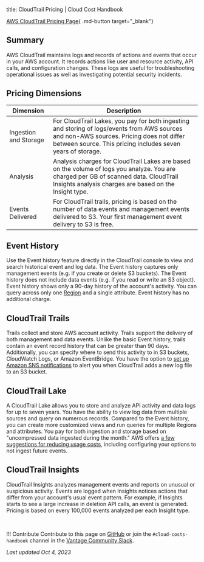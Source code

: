 title: CloudTrail Pricing | Cloud Cost Handbook

[AWS CloudTrail Pricing Page](https://aws.amazon.com/cloudtrail/pricing/){ .md-button target="_blank"}

## Summary

AWS CloudTrail maintains logs and records of actions and events that occur in your AWS account. It records actions like user and resource activity, API calls, and configuration changes. These logs are useful for troubleshooting operational issues as well as investigating potential security incidents. 


## Pricing Dimensions

| Dimension  | Description |
| ------------- |-------------|
|Ingestion and Storage| For CloudTrail Lakes, you pay for both ingesting and storing of logs/events from AWS sources and non-AWS sources. Pricing does not differ between source. This pricing includes seven years of storage. |
|Analysis| Analysis charges for CloudTrail Lakes are based on the volume of logs you analyze. You are charged per GB of scanned data. CloudTrail Insights analysis charges are based on the Insight type.|
| Events Delivered| For CloudTrail trails, pricing is based on the number of data events and management events delivered to S3. Your first management event delivery to S3 is free. |

## Event History 

Use the Event history feature directly in the CloudTrail console to view and search historical event and log data. The Event history captures only management events (e.g. if you create or delete S3 buckets). The Event history does not include data events (e.g. if you read or write an S3 object). Event history shows only a 90-day history of the account's activity. You can query across only one [Region](/aws/concepts/regions/) and a single attribute. Event history has no additional charge. 


## CloudTrail Trails

Trails collect and store AWS account activity. Trails support the delivery of both management and data events. Unlike the basic Event history, trails contain an event record history that can be greater than 90 days. Additionally, you can specify where to send this activity to in S3 buckets, CloudWatch Logs, or Amazon EventBridge. You have the option to [set up Amazon SNS notifications](https://docs.aws.amazon.com/awscloudtrail/latest/userguide/configure-sns-notifications-for-cloudtrail.html) to alert you when CloudTrail adds a new log file to an S3 bucket.  


## CloudTrail Lake

A CloudTrail Lake allows you to store and analyze API activity and data logs for up to seven years. You have the ability to view log data from multiple sources and query on numerous records. Compared to the Event history, you can create more customized views and run queries for multiple Regions and attributes. You pay for both ingestion and storage based on "uncompressed data ingested during the month." AWS offers [a few suggestions for reducing usage costs](https://docs.aws.amazon.com/awscloudtrail/latest/userguide/cloudtrail-lake-manage-costs.html#cloudtrail-lake-manage-costs-tools), including configuring your options to not ingest future events. 


## CloudTrail Insights

CloudTrail Insights analyzes management events and reports on unusual or suspicious activity. Events are logged when Insights notices actions that differ from your account's usual event pattern. For example, if Insights starts to see a large increase in deletion API calls, an event is generated. Pricing is based on every 100,000 events analyzed per each Insight type.  

<br/>

!!! Contribute
    Contribute to this page on [GitHub](https://github.com/vantage-sh/handbook) or join the `#cloud-costs-handbook` channel in the [Vantage Community Slack](https://vantage.sh/slack).

_Last updated Oct 4, 2023_